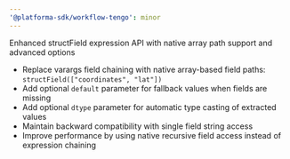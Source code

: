 ```yaml
---
'@platforma-sdk/workflow-tengo': minor
---
```


Enhanced structField expression API with native array path support and advanced options

- Replace varargs field chaining with native array-based field paths: `structField(["coordinates", "lat"])`
- Add optional `default` parameter for fallback values when fields are missing
- Add optional `dtype` parameter for automatic type casting of extracted values
- Maintain backward compatibility with single field string access
- Improve performance by using native recursive field access instead of expression chaining
